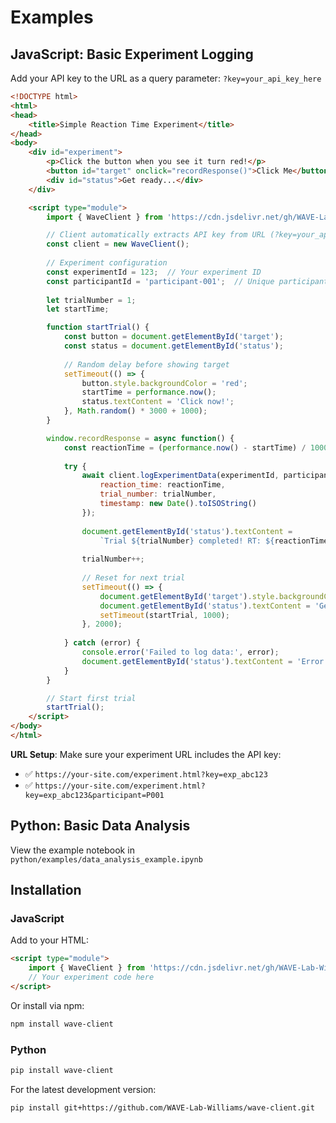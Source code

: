 # Examples

## JavaScript: Basic Experiment Logging

Add your API key to the URL as a query parameter: `?key=your_api_key_here`

```html
<!DOCTYPE html>
<html>
<head>
    <title>Simple Reaction Time Experiment</title>
</head>
<body>
    <div id="experiment">
        <p>Click the button when you see it turn red!</p>
        <button id="target" onclick="recordResponse()">Click Me</button>
        <div id="status">Get ready...</div>
    </div>

    <script type="module">
        import { WaveClient } from 'https://cdn.jsdelivr.net/gh/WAVE-Lab-Williams/wave-client@v1.0.0/wave-client.esm.js';

        // Client automatically extracts API key from URL (?key=your_api_key)
        const client = new WaveClient();
        
        // Experiment configuration
        const experimentId = 123;  // Your experiment ID
        const participantId = 'participant-001';  // Unique participant ID
        
        let trialNumber = 1;
        let startTime;

        function startTrial() {
            const button = document.getElementById('target');
            const status = document.getElementById('status');
            
            // Random delay before showing target
            setTimeout(() => {
                button.style.backgroundColor = 'red';
                startTime = performance.now();
                status.textContent = 'Click now!';
            }, Math.random() * 3000 + 1000);
        }

        window.recordResponse = async function() {
            const reactionTime = (performance.now() - startTime) / 1000; // Convert to seconds
            
            try {
                await client.logExperimentData(experimentId, participantId, {
                    reaction_time: reactionTime,
                    trial_number: trialNumber,
                    timestamp: new Date().toISOString()
                });
                
                document.getElementById('status').textContent = 
                    `Trial ${trialNumber} completed! RT: ${reactionTime.toFixed(3)}s`;
                
                trialNumber++;
                
                // Reset for next trial
                setTimeout(() => {
                    document.getElementById('target').style.backgroundColor = '';
                    document.getElementById('status').textContent = 'Get ready...';
                    setTimeout(startTrial, 1000);
                }, 2000);
                
            } catch (error) {
                console.error('Failed to log data:', error);
                document.getElementById('status').textContent = 'Error logging data!';
            }
        }

        // Start first trial
        startTrial();
    </script>
</body>
</html>
```

**URL Setup**: Make sure your experiment URL includes the API key:
- ✅ `https://your-site.com/experiment.html?key=exp_abc123`
- ✅ `https://your-site.com/experiment.html?key=exp_abc123&participant=P001`

## Python: Basic Data Analysis

View the example notebook in `python/examples/data_analysis_example.ipynb`

## Installation

### JavaScript

Add to your HTML:
```html
<script type="module">
    import { WaveClient } from 'https://cdn.jsdelivr.net/gh/WAVE-Lab-Williams/wave-client@v1.0.0/wave-client.esm.js';
    // Your experiment code here
</script>
```

Or install via npm:
```bash
npm install wave-client
```

### Python

```bash
pip install wave-client
```

For the latest development version:
```bash
pip install git+https://github.com/WAVE-Lab-Williams/wave-client.git
```
